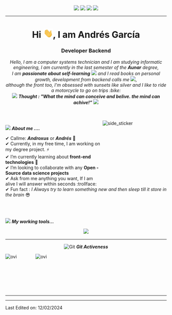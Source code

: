 <p align="center">
</p>
<br>

<p align="left"> 
 </p>
 <p align="center">
<img src="https://img.shields.io/badge/Age-24-blue" />
  <img src="https://img.shields.io/badge/Focus-Python-brightgreen" />
  <img src="https://img.shields.io/badge/live%3A-Colombia-success" />
  <img src="https://img.shields.io/badge/Languages-English%20%26%20Español-brightgreen" />
</p>
<hr>
<h1 align="center">Hi <img src="https://raw.githubusercontent.com/ABSphreak/ABSphreak/master/gifs/Hi.gif" width="30px">, I am Andrés García </h1>
<h3 align="center"> Developer Backend </h3>
<p align="center">

<p align="center">
  <em>
    Hello, I am a computer systems technician and I am studying informatic engineering, I am currently in the last semester of the <b>Aunar</b> degree, <br>
    I am <b>passionate about self-learning</b> <img src="https://github.com/TheDudeThatCode/TheDudeThatCode/blob/master/Assets/Developer.gif" width="30px"> and I read books on personal growth, development from backend calls me
    <img src="https://github.com/TheDudeThatCode/TheDudeThatCode/blob/master/Assets/Designer.gif" width="36px">, <br>
    although the front too, I'm obsessed with sunsets like silver and I like to ride a motorcycle to go on trips :bike:
  </em> 
  <br>
  <img src="https://media.giphy.com/media/gH3LO09IOiZIqePwv9/giphy.gif" width="50" /> <b><i align="center">Thought : "What the mind can conceive and belive. the mind can achive!”</i></b> <img src="https://media.giphy.com/media/qjqUcgIyRjsl2/giphy.gif" width="50" />
</p>
<br><br>
<img align="right" width=200px height=200px alt="side_sticker" src="https://media.giphy.com/media/TEnXkcsHrP4YedChhA/giphy.gif" />

<img src="https://media.giphy.com/media/iY8CRBdQXODJSCERIr/giphy.gif" width="30px">&nbsp;***About me ....***

✔ Callme: ***Androxus*** or ***Andrés***  :boy:<br>
✔ Currently, in my free time, I am working on my degree project. :zap:<br>
✔ I’m currently learning about **front-end technologies** :muscle: <br>
✔ I’m looking to collaborate with any **Open - Source data science projects**<br>
✔ Ask from me anything you want, If I am alive I will answer within seconds :trollface:<br>
✔ Fun fact : *I Always try to learn something new and then sleep till it store in the brain* 😎<br><br><br><br>
 

<img src="https://media.giphy.com/media/iY8CRBdQXODJSCERIr/giphy.gif" width="30px">&nbsp;***My working tools...***
<p align="left">

  <p align="center">
    <a href="https://skillicons.dev">
      <img src="https://skillicons.dev/icons?i=git,gitlab,github,docker,django,py,postgres,postman,atom,azure,bash,bootstrap,cs,css,dart,express,firebase,go,grafana,graphql,html,js,linux,mongodb,mysql,nodejs,prisma,react,ts,vscode,vim" />
    </a>
  </p>
  <hr>
  <p align="center">
 <img src="https://media.giphy.com/media/W5eoZHPpUx9sapR0eu/giphy.gif" width="30px" alt="Git"/>&nbsp;<i><b>Git Activeness</b></i></p>
 
<p><img align="left" src="https://github-readme-stats.vercel.app/api/top-langs?username=agarciactg&show_icons=true&locale=en&layout=compact&theme=chartreuse-dark" alt="ovi" /></p>
<p>&nbsp;<img align="right" src="https://github-readme-stats.vercel.app/api?username=agarciactg&show_icons=true&locale=en&theme=chartreuse-dark" alt="ovi" width="410" /></p>
<br><br><br><br><br>

<hr>


<!-- <p align="center"><img src="https://media.giphy.com/media/QaMcXSekUWx7aogAUr/giphy.gif" width="30" />&nbsp;Git profile Trophies</p><br> --->
<!-- <img src="https://github-profile-trophy.vercel.app/?username=OvinduWijethunge&theme=juicyfresh&no-bg=true" />
 -->

-----

Last Edited on: 12/02/2024
